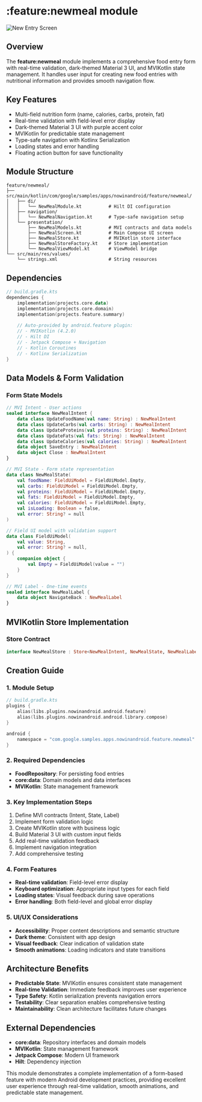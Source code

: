 # :feature:newmeal module

![New Entry Screen](../../images/New_entry.webp)

## Overview
The **feature:newmeal** module implements a comprehensive food entry form with real-time validation, dark-themed Material 3 UI, and MVIKotlin state management.
It handles user input for creating new food entries with nutritional information and provides smooth navigation flow.

## Key Features
- Multi-field nutrition form (name, calories, carbs, protein, fat)
- Real-time validation with field-level error display
- Dark-themed Material 3 UI with purple accent color
- MVIKotlin for predictable state management
- Type-safe navigation with Kotlinx Serialization
- Loading states and error handling
- Floating action button for save functionality

## Module Structure
```
feature/newmeal/
├── src/main/kotlin/com/google/samples/apps/nowinandroid/feature/newmeal/
│   ├── di/
│   │   └── NewMealModule.kt          # Hilt DI configuration
│   ├── navigation/
│   │   └── NewMealNavigation.kt      # Type-safe navigation setup
│   └── presentation/
│       ├── NewMealModels.kt          # MVI contracts and data models
│       ├── NewMealScreen.kt          # Main Compose UI screen
│       ├── NewMealStore.kt           # MVIKotlin store interface
│       ├── NewMealStoreFactory.kt    # Store implementation
│       └── NewMealViewModel.kt       # ViewModel bridge
└── src/main/res/values/
    └── strings.xml                   # String resources
```

## Dependencies
```kotlin
// build.gradle.kts
dependencies {
    implementation(projects.core.data)
    implementation(projects.core.domain)
    implementation(projects.feature.summary)
    
    // Auto-provided by android.feature plugin:
    // - MVIKotlin (4.2.0)
    // - Hilt DI
    // - Jetpack Compose + Navigation
    // - Kotlin Coroutines
    // - Kotlinx Serialization
}
```

## Data Models & Form Validation

### Form State Models
```kotlin
// MVI Intent - User actions
sealed interface NewMealIntent {
    data class UpdateFoodName(val name: String) : NewMealIntent
    data class UpdateCarbs(val carbs: String) : NewMealIntent
    data class UpdateProteins(val proteins: String) : NewMealIntent
    data class UpdateFats(val fats: String) : NewMealIntent
    data class UpdateCalories(val calories: String) : NewMealIntent
    data object SaveEntry : NewMealIntent
    data object Close : NewMealIntent
}

// MVI State - Form state representation
data class NewMealState(
    val foodName: FieldUiModel = FieldUiModel.Empty,
    val carbs: FieldUiModel = FieldUiModel.Empty,
    val proteins: FieldUiModel = FieldUiModel.Empty,
    val fats: FieldUiModel = FieldUiModel.Empty,
    val calories: FieldUiModel = FieldUiModel.Empty,
    val isLoading: Boolean = false,
    val error: String? = null
)

// Field UI model with validation support
data class FieldUiModel(
    val value: String,
    val error: String? = null,
) {
    companion object {
        val Empty = FieldUiModel(value = "")
    }
}

// MVI Label - One-time events
sealed interface NewMealLabel {
    data object NavigateBack : NewMealLabel
}
```

## MVIKotlin Store Implementation

### Store Contract
```kotlin
interface NewMealStore : Store<NewMealIntent, NewMealState, NewMealLabel>
```

## Creation Guide

### 1. Module Setup
```kotlin
// build.gradle.kts
plugins {
    alias(libs.plugins.nowinandroid.android.feature)
    alias(libs.plugins.nowinandroid.android.library.compose)
}

android {
    namespace = "com.google.samples.apps.nowinandroid.feature.newmeal"
}
```

### 2. Required Dependencies
- **FoodRepository**: For persisting food entries
- **core:data**: Domain models and data interfaces
- **MVIKotlin**: State management framework

### 3. Key Implementation Steps
1. Define MVI contracts (Intent, State, Label)
2. Implement form validation logic
3. Create MVIKotlin store with business logic
4. Build Material 3 UI with custom input fields
5. Add real-time validation feedback
6. Implement navigation integration
7. Add comprehensive testing

### 4. Form Features
- **Real-time validation**: Field-level error display
- **Keyboard optimization**: Appropriate input types for each field
- **Loading states**: Visual feedback during save operations
- **Error handling**: Both field-level and global error display

### 5. UI/UX Considerations
- **Accessibility**: Proper content descriptions and semantic structure
- **Dark theme**: Consistent with app design
- **Visual feedback**: Clear indication of validation state
- **Smooth animations**: Loading indicators and state transitions

## Architecture Benefits
- **Predictable State**: MVIKotlin ensures consistent state management
- **Real-time Validation**: Immediate feedback improves user experience
- **Type Safety**: Kotlin serialization prevents navigation errors
- **Testability**: Clear separation enables comprehensive testing
- **Maintainability**: Clean architecture facilitates future changes

## External Dependencies
- **core:data**: Repository interfaces and domain models
- **MVIKotlin**: State management framework
- **Jetpack Compose**: Modern UI framework
- **Hilt**: Dependency injection

This module demonstrates a complete implementation of a form-based feature with modern Android development practices, providing excellent user experience through real-time validation, smooth animations, and predictable state management.